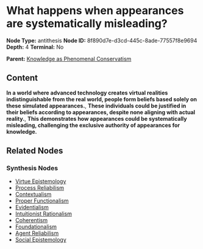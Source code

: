 # What happens when appearances are systematically misleading?

**Node Type:** antithesis
**Node ID:** 8f890d7e-d3cd-445c-8ade-77557f8e9694
**Depth:** 4
**Terminal:** No

**Parent:** [Knowledge as Phenomenal Conservatism](knowledge-as-phenomenal-conservatism-synthesis-8908fa56-2303-4846-b5c6-7f033dd298d6.md)

## Content

**In a world where advanced technology creates virtual realities indistinguishable from the real world, people form beliefs based solely on these simulated appearances.**, **These individuals could be justified in their beliefs according to appearances, despite none aligning with actual reality.**, **This demonstrates how appearances could be systematically misleading, challenging the exclusive authority of appearances for knowledge.**

## Related Nodes

### Synthesis Nodes

- [Virtue Epistemology](virtue-epistemology-synthesis-f29983b1-3961-482a-82ae-9370b72b140d.md)
- [Process Reliabilism](process-reliabilism-synthesis-f0b791c7-4009-4747-943c-c9bcdf586297.md)
- [Contextualism](contextualism-synthesis-756f99f7-2d4f-45db-965a-0203482a3b75.md)
- [Proper Functionalism](proper-functionalism-synthesis-1b8e0920-fed8-431a-b8e6-bfe85cc337b1.md)
- [Evidentialism](evidentialism-synthesis-f6c72bc6-28b5-4bf9-b520-9b8ca74ae09d.md)
- [Intuitionist Rationalism](intuitionist-rationalism-synthesis-49bbf557-5e71-4049-a037-b384ab83a017.md)
- [Coherentism](coherentism-synthesis-73df30f5-8838-4827-bad2-bdafd6c86788.md)
- [Foundationalism](foundationalism-synthesis-0576bb17-7e56-4818-a697-5665e2ad54c4.md)
- [Agent Reliabilism](agent-reliabilism-synthesis-e1f834ef-2616-4db3-badf-5c34df39933e.md)
- [Social Epistemology](social-epistemology-synthesis-7a72ea70-7469-4a44-b78f-d54c5b28d379.md)

